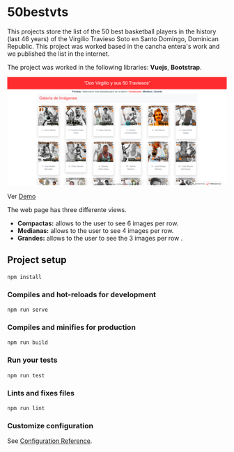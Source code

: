 # 50bestvts
This projects store the list of the 50 best basketball players in the history (last 46 years) of the Virgilio Travieso Soto en Santo Domingo, Dominican Republic. This project was worked based in the cancha entera's work and we published the list in the internet.

The project was worked in the following libraries: **Vuejs**, **Bootstrap**.

![cover](./src/assets/coverpage.png)

Ver [Demo](https://50bestvts.000webhostapp.com/)

The web page has three differente views.
* **Compactas:** allows to the user to see 6 images per row.
* **Medianas:** allows to the user to see 4 images per row.
* **Grandes:** allows to the user to see the 3 images per row .

## Project setup
```
npm install
```

### Compiles and hot-reloads for development
```
npm run serve
```

### Compiles and minifies for production
```
npm run build
```

### Run your tests
```
npm run test
```

### Lints and fixes files
```
npm run lint
```

### Customize configuration
See [Configuration Reference](https://cli.vuejs.org/config/).
